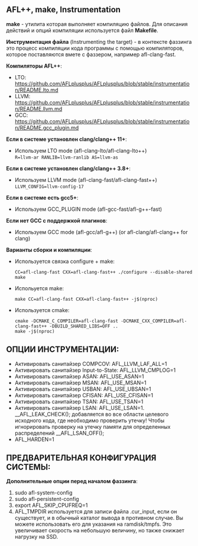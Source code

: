## AFL++, make, Instrumentation  

**make** - утилита которая выполняет компиляцию файлов. Для описания действий и опций компиляции используется файл **Makefile**.  

**Инструментация файла** (Instrumenting the target) - в контексте фаззинга это процесс компиляции кода программы с помощью компиляторов, которое поставляются вмете с фаззером, например afl-clang-fast.  

**Компиляторы AFL++**:  
  -  LTO: https://github.com/AFLplusplus/AFLplusplus/blob/stable/instrumentation/README.lto.md
  -  LLVM: https://github.com/AFLplusplus/AFLplusplus/blob/stable/instrumentation/README.llvm.md
  -  GCC: https://github.com/AFLplusplus/AFLplusplus/blob/stable/instrumentation/README.gcc_plugin.md
  
**Если в системе установлен clang/clang++ 11+**:
-  Используем LTO mode (afl-clang-lto/afl-clang-lto++)  
```R=llvm-ar RANLIB=llvm-ranlib AS=llvm-as```  

**Если в системе установлен clang/clang++ 3.8+**:  
-  Используем LLVM mode (afl-clang-fast/afl-clang-fast++)  
```LLVM_CONFIG=llvm-config-17```  

**Если в системе есть gcc5+**:  
-  Используем GCC_PLUGIN mode (afl-gcc-fast/afl-g++-fast)

**Если нет GCC с поддержкой плагинов**:  
-  Используем GCC mode (afl-gcc/afl-g++) (or afl-clang/afl-clang++ for clang)


**Варианты сборки и компиляции**:  
-  Используется связка configure + make:
    ```
    CC=afl-clang-fast CXX=afl-clang-fast++ ./configure --disable-shared
    make
    ```
-  Испольуется make:
    ```
    make CC=afl-clang-fast CXX=afl-clang-fast++ -j$(nproc)
    ```  

-  Используется cmake:
    ```
    cmake -DCMAKE_C_COMPILER=afl-clang-fast -DCMAKE_CXX_COMPILER=afl-clang-fast++ -DBUILD_SHARED_LIBS=OFF ..
    make -j$(nproc)
    ```

## ОПЦИИ ИНСТРУМЕНТАЦИИ:    
 - Активировать санитайзер COMPCOV: AFL_LLVM_LAF_ALL=1
 - Активировать санитайзер Input-to-State: AFL_LLVM_CMPLOG=1  
 - Активировать санитайзер ASAN: AFL_USE_ASAN=1
 - Активировать санитайзер MSAN: AFL_USE_MSAN=1
 - Активировать санитайзер USBAN: AFL_USE_UBSAN=1
 - Активировать санитайзер CFISAN: AFL_USE_CFISAN=1
 - Активировать санитайзер TSAN: AFL_USE_TSAN=1
 - Активировать санитайзер LSAN: AFL_USE_LSAN=1. __AFL_LEAK_CHECK(); добавляется во все области целевого исходного кода, где необходимо проверить утечку! Чтобы игнорировать проверку на утечку памяти для определенных распределений __AFL_LSAN_OFF();
 - AFL_HARDEN=1  

## ПРЕДВАРИТЕЛЬНАЯ КОНФИГУРАЦИЯ СИСТЕМЫ:  

**Дополнительные опции перед началом фаззинга**:  
1. sudo afl-system-config  
2. sudo afl-persistent-config
3. export AFL_SKIP_CPUFREQ=1
4. AFL_TMPDIR используется для записи файла .cur_input, если он существует, и в обычный каталог вывода в противном случае. Вы можете использовать его для указания на ramdisk/tmpfs. Это увеличивает скорость на небольшую величину, но также снижает нагрузку на SSD.  


